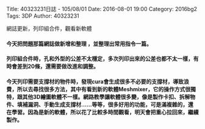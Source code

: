 Title: 40323231日誌 - 105/08/01
Date: 2016-08-01 19:00
Category: 2016bg2
Tags: 3DP
Author: 40323231


網誌更新，列印組合件，觀看新軟體

<!-- PELICAN_END_SUMMARY -->

<h4>今天把問題那篇網誌做新增和整理 ，並整理出常用指令一篇。</h4>

<h4>列印組合件時，孔和外型的公差不太穩定，多次列印出來的公差也都不太一樣，有時會差到20條，還需要做改進和調整。</h4>

<h4>今天列印需要支撐材的物件時，發現cura會生成很多不必要的支撐材，導致浪費，所以去尋找很多方法，其中有看到新的軟體Meshmixer，它的操作方式很獨特，跟其他3D繪圖軟體不一樣。網路教學讓軟體很多變，像是製作卡扣、拆解物件、填補漏洞、手動生成支撐材......等等，很多好用的功能，可是滿複雜的，還在學習。因為是新的軟體，所以花了比較多時間觀看，明天會把重心拉回來，繼續製作。</h4>

